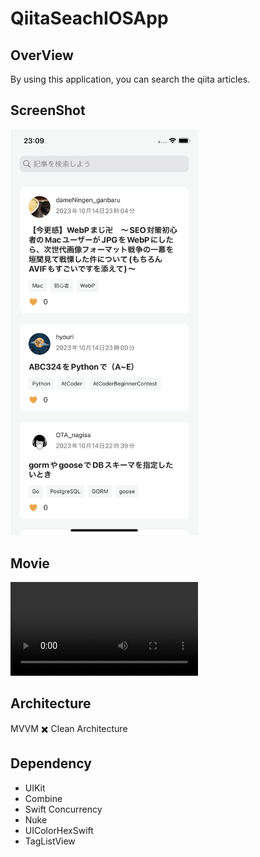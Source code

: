 # QiitaSeachIOSApp

## OverView
By using this application, you can search the qiita articles.

## ScreenShot
<img width=300 src="./screenshot/spcreenshot_light_theme.png"/>

## Movie
<video width="300" src="https://github.com/matsuurayuki1219/qiita-search-ios-app/assets/105269911/ecc5572b-f7da-43d3-96d3-093f40610a37"></video>

## Architecture
MVVM ✖️ Clean Architecture

## Dependency
- UIKit
- Combine
- Swift Concurrency
- Nuke
- UIColorHexSwift
- TagListView
